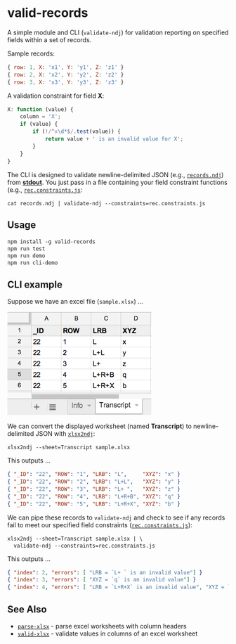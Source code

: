 # valid-records

A simple module and CLI (`validate-ndj`) for validation reporting on specified fields within a set of records.

Sample records:

```javascript
{ row: 1, X: 'x1', Y: 'y1', Z: 'z1' }
{ row: 2, X: 'x2', Y: 'y2', Z: 'z2' }
{ row: 3, X: 'x3', Y: 'y3', Z: 'z3' }
```

A validation constraint for field **X**:

```javascript
X: function (value) {
    column = 'X';
    if (value) {
        if (!/^x\d*$/.test(value)) {
            return value + ' is an invalid value for X';
        }
    }
}
```

The CLI is designed to validate newline-delimited JSON (e.g., [`records.ndj`](records.ndj)) from [**stdout**](http://en.wikipedia.org/wiki/Standard_streams).  You just pass 
in a file containing your field constraint functions (e.g., [`rec.constraints.js`](rec.constraints.js):

    cat records.ndj | validate-ndj --constraints=rec.constraints.js


## Usage

    npm install -g valid-records
    npm run test
    npm run demo
    npm run cli-demo


## CLI example

Suppose we have an excel file (`sample.xlsx`) ...

![sample file](records.png)

We can convert the displayed worksheet (named **Transcript**) to newline-delimited JSON with [`xlsx2ndj`](https://github.com/joyrexus/parse-xlsx):

    xlsx2ndj --sheet=Transcript sample.xlsx 

This outputs ...

```json
{ "_ID": "22", "ROW": "1", "LRB": "L",     "XYZ": "x" }
{ "_ID": "22", "ROW": "2", "LRB": "L+L",   "XYZ": "y" }
{ "_ID": "22", "ROW": "3", "LRB": "L+ ",   "XYZ": "z" }
{ "_ID": "22", "ROW": "4", "LRB": "L+R+B", "XYZ": "q" }
{ "_ID": "22", "ROW": "5", "LRB": "L+R+X", "XYZ": "b" }
```

We can pipe these records to `validate-ndj` and check to see if any records fail to meet our specified field constraints ([`rec.constraints.js`](rec.constaints.js)):

    xlsx2ndj --sheet=Transcript sample.xlsx | \
      validate-ndj --constraints=rec.constraints.js

This outputs ...

```json
{ "index": 2, "errors": [ "LRB = `L+ ` is an invalid value"] }
{ "index": 3, "errors": [ "XYZ = `q` is an invalid value"] }
{ "index": 4, "errors": [ "LRB = `L+R+X` is an invalid value", "XYZ = `b` is an invalid value" ] }
```


## See Also

* [`parse-xlsx`](https://github.com/joyrexus/parse-xlsx) - parse excel worksheets with column headers
* [`valid-xlsx`](https://github.com/joyrexus/valid-xlsx) - validate values in columns of an excel worksheet
